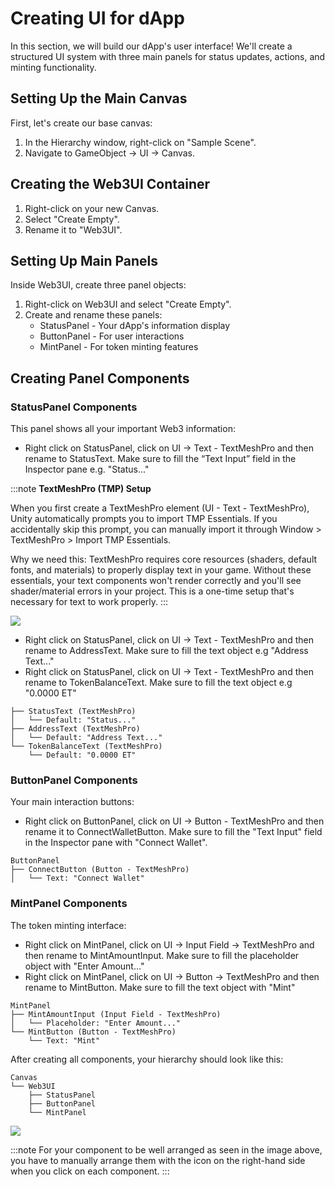 # Creating UI for dApp

In this section, we will build our dApp's user interface! We'll create a structured UI system with three main panels for status updates, actions, and minting functionality.

## Setting Up the Main Canvas

First, let's create our base canvas:

1. In the Hierarchy window, right-click on "Sample Scene".
2. Navigate to GameObject → UI → Canvas.

## Creating the Web3UI Container

1. Right-click on your new Canvas.
2. Select "Create Empty".
3. Rename it to "Web3UI".

## Setting Up Main Panels

Inside Web3UI, create three panel objects:

1. Right-click on Web3UI and select "Create Empty".
2. Create and rename these panels:
    - StatusPanel - Your dApp's information display
    - ButtonPanel - For user interactions
    - MintPanel - For token minting features

## Creating Panel Components

### StatusPanel Components

This panel shows all your important Web3 information:

- Right click on StatusPanel, click on UI → Text - TextMeshPro and then rename to StatusText. Make sure to fill the “Text Input” field in the Inspector pane e.g. "Status..."

:::note
**TextMeshPro (TMP) Setup**

When you first create a TextMeshPro element (UI - Text - TextMeshPro), Unity automatically prompts you to import TMP Essentials. If you accidentally skip this prompt, you can manually import it through Window > TextMeshPro > Import TMP Essentials.

Why we need this: TextMeshPro requires core resources (shaders, default fonts, and materials) to properly display text in your game. Without these essentials, your text components won't render correctly and you'll see shader/material errors in your project. This is a one-time setup that's necessary for text to work properly.
:::

![](/img/minidapps/unity-minidapp/status_text.png)

- Right click on StatusPanel, click on UI → Text - TextMeshPro and then rename to AddressText. Make sure to fill the text object e.g "Address Text..."
- Right click on StatusPanel, click on UI → Text - TextMeshPro and then rename to TokenBalanceText. Make sure to fill the text object e.g "0.0000 ET"

```code
├── StatusText (TextMeshPro)
│   └── Default: "Status..."
├── AddressText (TextMeshPro)
│   └── Default: "Address Text..."
└── TokenBalanceText (TextMeshPro)
    └── Default: "0.0000 ET"
```

### ButtonPanel Components

Your main interaction buttons:

- Right click on ButtonPanel, click on UI → Button - TextMeshPro and then rename it to ConnectWalletButton. Make sure to fill the "Text Input" field in the Inspector pane with "Connect Wallet".

```code
ButtonPanel
├── ConnectButton (Button - TextMeshPro)
│   └── Text: "Connect Wallet"
```

### MintPanel Components

The token minting interface:

- Right click on MintPanel, click on UI → Input Field → TextMeshPro  and then rename to MintAmountInput. Make sure to fill the placeholder object with "Enter Amount…"
- Right click on MintPanel, click on UI →  Button → TextMeshPro  and then rename to MintButton. Make sure to fill the text object with "Mint"

```code
MintPanel
├── MintAmountInput (Input Field - TextMeshPro)
│   └── Placeholder: "Enter Amount..."
└── MintButton (Button - TextMeshPro)
    └── Text: "Mint"
```

After creating all components, your hierarchy should look like this:

```code
Canvas
└── Web3UI
    ├── StatusPanel
    ├── ButtonPanel
    └── MintPanel
```

![](/img/minidapps/unity-minidapp/unity_ui_canvas.png)

:::note
For your component to be well arranged as seen in the image above, you have to manually arrange them with the icon on the right-hand side when you click on each component.
:::
